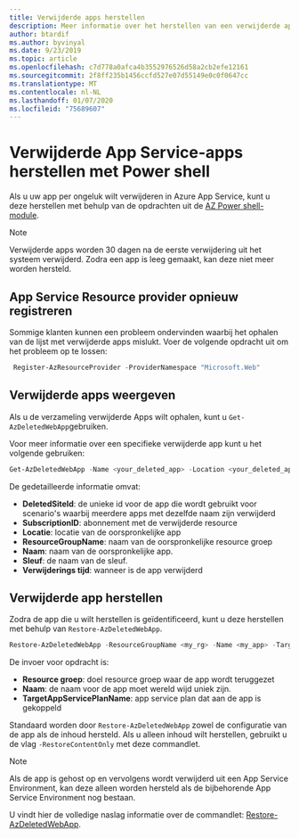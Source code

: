 ```yaml
---
title: Verwijderde apps herstellen
description: Meer informatie over het herstellen van een verwijderde app in Azure App Service. Vermijd een per ongeluk verwijderde app.
author: btardif
ms.author: byvinyal
ms.date: 9/23/2019
ms.topic: article
ms.openlocfilehash: c7d778a0afca4b3552976526d58a2cb2efe12161
ms.sourcegitcommit: 2f8ff235b1456ccfd527e07d55149e0c0f0647cc
ms.translationtype: MT
ms.contentlocale: nl-NL
ms.lasthandoff: 01/07/2020
ms.locfileid: "75689607"
---
```

# <a name="restore-deleted-app-service-app-using-powershell"></a>Verwijderde App Service-apps herstellen met Power shell

Als u uw app per ongeluk wilt verwijderen in Azure App Service, kunt u deze herstellen met behulp van de opdrachten uit de [AZ Power shell-module](https://docs.microsoft.com/powershell/azure/?view=azps-2.6.0&viewFallbackFrom=azps-2.2.0).

> [!NOTE]
> Verwijderde apps worden 30 dagen na de eerste verwijdering uit het systeem verwijderd. Zodra een app is leeg gemaakt, kan deze niet meer worden hersteld.
>

## <a name="re-register-app-service-resource-provider"></a>App Service Resource provider opnieuw registreren
Sommige klanten kunnen een probleem ondervinden waarbij het ophalen van de lijst met verwijderde apps mislukt. Voer de volgende opdracht uit om het probleem op te lossen:

```powershell
 Register-AzResourceProvider -ProviderNamespace "Microsoft.Web"
```

## <a name="list-deleted-apps"></a>Verwijderde apps weergeven

Als u de verzameling verwijderde Apps wilt ophalen, kunt u `Get-AzDeletedWebApp`gebruiken.

Voor meer informatie over een specifieke verwijderde app kunt u het volgende gebruiken:

```powershell
Get-AzDeletedWebApp -Name <your_deleted_app> -Location <your_deleted_app_location> 
```

De gedetailleerde informatie omvat:

- **DeletedSiteId**: de unieke id voor de app die wordt gebruikt voor scenario's waarbij meerdere apps met dezelfde naam zijn verwijderd
- **SubscriptionID**: abonnement met de verwijderde resource
- **Locatie**: locatie van de oorspronkelijke app
- **ResourceGroupName**: naam van de oorspronkelijke resource groep
- **Naam**: naam van de oorspronkelijke app.
- **Sleuf**: de naam van de sleuf.
- **Verwijderings tijd**: wanneer is de app verwijderd  

## <a name="restore-deleted-app"></a>Verwijderde app herstellen

Zodra de app die u wilt herstellen is geïdentificeerd, kunt u deze herstellen met behulp van `Restore-AzDeletedWebApp`.

```powershell
Restore-AzDeletedWebApp -ResourceGroupName <my_rg> -Name <my_app> -TargetAppServicePlanName <my_asp>
```

De invoer voor opdracht is:

- **Resource groep**: doel resource groep waar de app wordt teruggezet
- **Naam**: de naam voor de app moet wereld wijd uniek zijn.
- **TargetAppServicePlanName**: app service plan dat aan de app is gekoppeld

Standaard worden door `Restore-AzDeletedWebApp` zowel de configuratie van de app als de inhoud hersteld. Als u alleen inhoud wilt herstellen, gebruikt u de vlag `-RestoreContentOnly` met deze commandlet.

> [!NOTE]
> Als de app is gehost op en vervolgens wordt verwijderd uit een App Service Environment, kan deze alleen worden hersteld als de bijbehorende App Service Environment nog bestaan.
>

U vindt hier de volledige naslag informatie over de commandlet: [Restore-AzDeletedWebApp](https://docs.microsoft.com/powershell/module/az.websites/restore-azdeletedwebapp).
